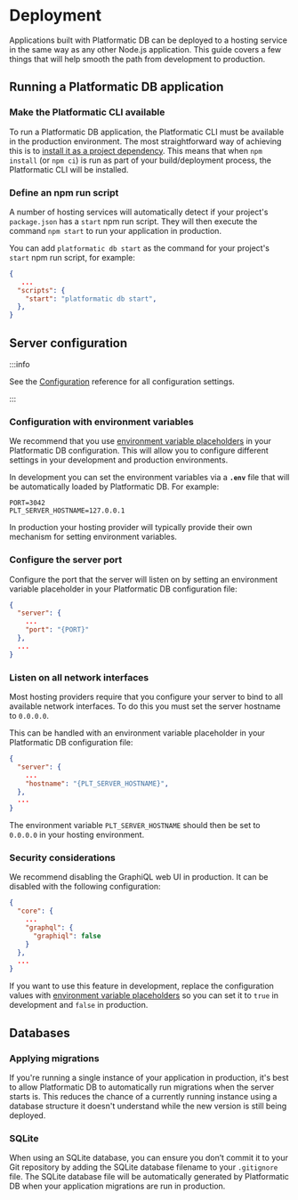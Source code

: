 # Deployment

Applications built with Platformatic DB can be deployed to a hosting service
in the same way as any other Node.js application. This guide covers a few
things that will help smooth the path from development to production.

## Running a Platformatic DB application

### Make the Platformatic CLI available

To run a Platformatic DB application, the Platformatic CLI must be available
in the production environment. The most straightforward way of achieving this
is to [install it as a project dependency](/reference/cli.md#installation-and-usage).
This means that when `npm install` (or `npm ci`) is run as part of your
build/deployment process, the Platformatic CLI will be installed.

### Define an npm run script

A number of hosting services will automatically detect if your project's
`package.json` has a `start` npm run script. They will then execute the command
`npm start` to run your application in production.

You can add `platformatic db start` as the command for your project's `start`
npm run script, for example:

```json
{
   ...
  "scripts": {
    "start": "platformatic db start",
  },
}
```

## Server configuration

:::info

See the [Configuration](/reference/db/configuration.md) reference for all
configuration settings.

:::

### Configuration with environment variables

We recommend that you use [environment variable placeholders](/reference/db/configuration.md#environment-variable-placeholders)
in your Platformatic DB configuration. This will allow you to configure
different settings in your development and production environments.

In development you can set the  environment variables via a **`.env`** file
that will be automatically loaded by Platformatic DB. For example:

```
PORT=3042
PLT_SERVER_HOSTNAME=127.0.0.1
```

In production your hosting provider will typically provide their own mechanism
for setting environment variables.

### Configure the server port

Configure the port that the server will listen on by setting an environment
variable placeholder in your Platformatic DB configuration file:

```json title="platformatic.db.json"
{
  "server": {
    ...
    "port": "{PORT}"
  },
  ...
}
```

### Listen on all network interfaces

Most hosting providers require that you configure your server to bind to all
available network interfaces. To do this you must set the server hostname to
`0.0.0.0`.

This can be handled with an environment variable placeholder in your Platformatic
DB configuration file:

```json title="platformatic.db.json"
{
  "server": {
    ...
    "hostname": "{PLT_SERVER_HOSTNAME}",
  },
  ...
}
```

The environment variable `PLT_SERVER_HOSTNAME` should then be set to `0.0.0.0`
in your hosting environment.

### Security considerations

We recommend disabling the GraphiQL web UI in production. It can be disabled
with the following configuration:

```json title="platformatic.db.json"
{
  "core": {
    ...
    "graphql": {
      "graphiql": false
    }
  },
  ...
}
```

If you want to use this feature in development, replace the configuration
values with [environment variable placeholders](/reference/db/configuration.md#environment-variable-placeholders)
so you can set it to `true` in development and `false` in production.

## Databases

### Applying migrations

If you're running a single instance of your application in production, it's
best to allow Platformatic DB to automatically run migrations when the server
starts is. This reduces the chance of a currently running instance using a
database structure it doesn't understand while the new version is still being
deployed.

### SQLite

When using an SQLite database, you can ensure you don’t commit it to your Git
repository by adding the SQLite database filename to your `.gitignore` file.
The SQLite database file will be automatically generated by Platformatic DB
when your application migrations are run in production.
